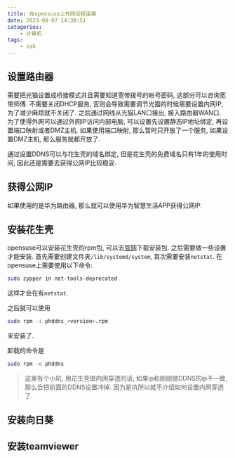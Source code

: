 ```yaml
---
title: 在opensuse上外网远程连接
date: 2023-08-07 14:38:51
catagories:
    - 计算机
tags:
    - ssh
---
```


## 设置路由器
需要把光猫设置成桥接模式并且需要知道宽带拨号的帐号密码, 这部分可以咨询宽带师傅. 不需要关闭DHCP服务, 否则会导致需要调节光猫的时候需要设置内网IP, 为了减少麻烦就不关闭了. 之后通过网线从光猫LAN口接出, 接入路由器WAN口. 为了使得外网可以通过外网IP访问内部电脑, 可以设置先设置静态IP地址绑定, 再设置端口映射或者DMZ主机. 如果使用端口映射, 那么暂时只开放了一个服务, 如果设置DMZ主机, 那么服务就都开放了. 
<!--more-->
通过设置DDNS可以与花生壳的域名绑定, 但是花生壳的免费域名只有1年的使用时间, 因此还是需要去获得公网IP比较稳妥.

## 获得公网IP
如果使用的是华为路由器, 那么就可以使用华为智慧生活APP获得公网IP. 

## 安装花生壳
opensuse可以安装花生壳的rpm包, 可以去[官网](https://hsk.oray.com/download)下载安装包. 之后需要做一些设置才能安装. 首先需要创建文件夹`/lib/systemd/system`, 其次需要安装`netstat`. 在opensuse上需要使用以下命令:
```bash
sudo zypper in net-tools-deprecated
```
这样才会在有`netstat`.

之后就可以使用

```bash
sudo rpm -i phddns_<version>.rpm
```

来安装了.

卸载的命令是
```bash
sudo rpm -e phddns
```

> 这里有个小坑, 用花生壳做内网穿透的话, 如果ip和刚刚做DDNS的ip不一致, 那么会把前面的DDNS设置冲掉. 因为是坑所以就不介绍如何设置内网穿透了.

## 安装向日葵

## 安装teamviewer